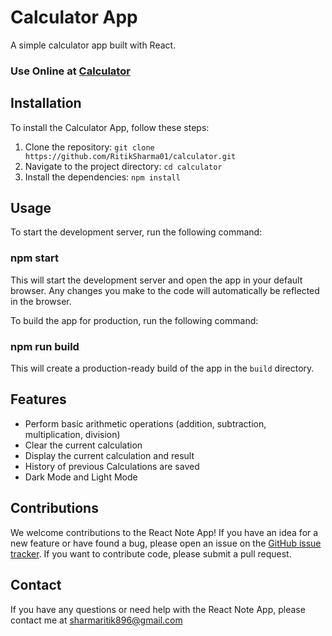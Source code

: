 # Calculator App

A simple calculator app built with React.

### Use Online at [Calculator](https://calcpro.vercel.app/)

## Installation

To install the Calculator App, follow these steps:

1. Clone the repository: `git clone https://github.com/RitikSharma01/calculator.git`
2. Navigate to the project directory: `cd calculator`
3. Install the dependencies: `npm install`

## Usage

To start the development server, run the following command:

### npm start


This will start the development server and open the app in your default browser. Any changes you make to the code will automatically be reflected in the browser.

To build the app for production, run the following command:

### npm run build


This will create a production-ready build of the app in the `build` directory.

## Features

- Perform basic arithmetic operations (addition, subtraction, multiplication, division)
- Clear the current calculation
- Display the current calculation and result
- History of previous Calculations are saved
- Dark Mode and Light Mode


## Contributions

We welcome contributions to the React Note App! If you have an idea for a new feature or have found a bug, please open an issue on the [GitHub issue tracker](https://github.com/RitikSharma01/note-app/issues). If you want to contribute code, please submit a pull request.

## Contact

If you have any questions or need help with the React Note App, please contact me at [sharmaritik896@gmail.com](mailto:sharmaritik896@gmail.com)




